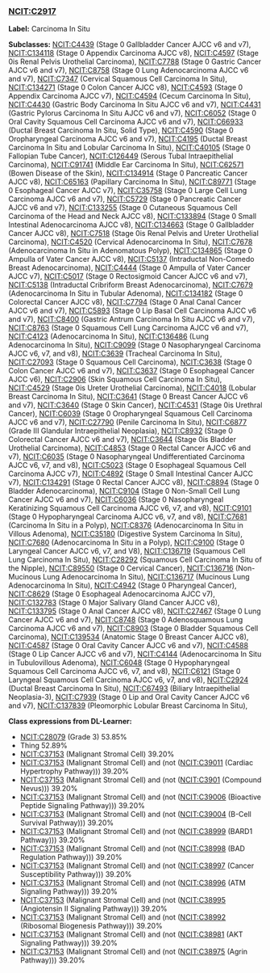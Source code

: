 
### [NCIT:C2917](http://purl.obolibrary.org/obo/NCIT_C2917)
**Label:** Carcinoma In Situ

**Subclasses:** [NCIT:C4439](http://purl.obolibrary.org/obo/NCIT_C4439) (Stage 0 Gallbladder Cancer AJCC v6 and v7), [NCIT:C134118](http://purl.obolibrary.org/obo/NCIT_C134118) (Stage 0 Appendix Carcinoma AJCC v8), [NCIT:C4597](http://purl.obolibrary.org/obo/NCIT_C4597) (Stage 0is Renal Pelvis Urothelial Carcinoma), [NCIT:C7788](http://purl.obolibrary.org/obo/NCIT_C7788) (Stage 0 Gastric Cancer AJCC v6 and v7), [NCIT:C8758](http://purl.obolibrary.org/obo/NCIT_C8758) (Stage 0 Lung Adenocarcinoma AJCC v6 and v7), [NCIT:C7347](http://purl.obolibrary.org/obo/NCIT_C7347) (Cervical Squamous Cell Carcinoma In Situ), [NCIT:C134271](http://purl.obolibrary.org/obo/NCIT_C134271) (Stage 0 Colon Cancer AJCC v8), [NCIT:C4593](http://purl.obolibrary.org/obo/NCIT_C4593) (Stage 0 Appendix Carcinoma AJCC v7), [NCIT:C4594](http://purl.obolibrary.org/obo/NCIT_C4594) (Cecum Carcinoma In Situ), [NCIT:C4430](http://purl.obolibrary.org/obo/NCIT_C4430) (Gastric Body Carcinoma In Situ AJCC v6 and v7), [NCIT:C4431](http://purl.obolibrary.org/obo/NCIT_C4431) (Gastric Pylorus Carcinoma In Situ AJCC v6 and v7), [NCIT:C6052](http://purl.obolibrary.org/obo/NCIT_C6052) (Stage 0 Oral Cavity Squamous Cell Carcinoma AJCC v6 and v7), [NCIT:C66933](http://purl.obolibrary.org/obo/NCIT_C66933) (Ductal Breast Carcinoma In Situ, Solid Type), [NCIT:C4590](http://purl.obolibrary.org/obo/NCIT_C4590) (Stage 0 Oropharyngeal Carcinoma AJCC v6 and v7), [NCIT:C4195](http://purl.obolibrary.org/obo/NCIT_C4195) (Ductal Breast Carcinoma In Situ and Lobular Carcinoma In Situ), [NCIT:C40105](http://purl.obolibrary.org/obo/NCIT_C40105) (Stage 0 Fallopian Tube Cancer), [NCIT:C126449](http://purl.obolibrary.org/obo/NCIT_C126449) (Serous Tubal Intraepithelial Carcinoma), [NCIT:C91741](http://purl.obolibrary.org/obo/NCIT_C91741) (Middle Ear Carcinoma In Situ), [NCIT:C62571](http://purl.obolibrary.org/obo/NCIT_C62571) (Bowen Disease of the Skin), [NCIT:C134914](http://purl.obolibrary.org/obo/NCIT_C134914) (Stage 0 Pancreatic Cancer AJCC v8), [NCIT:C65163](http://purl.obolibrary.org/obo/NCIT_C65163) (Papillary Carcinoma In Situ), [NCIT:C89771](http://purl.obolibrary.org/obo/NCIT_C89771) (Stage 0 Esophageal Cancer AJCC v7), [NCIT:C35758](http://purl.obolibrary.org/obo/NCIT_C35758) (Stage 0 Large Cell Lung Carcinoma AJCC v6 and v7), [NCIT:C5729](http://purl.obolibrary.org/obo/NCIT_C5729) (Stage 0 Pancreatic Cancer AJCC v6 and v7), [NCIT:C133255](http://purl.obolibrary.org/obo/NCIT_C133255) (Stage 0 Cutaneous Squamous Cell Carcinoma of the Head and Neck AJCC v8), [NCIT:C133894](http://purl.obolibrary.org/obo/NCIT_C133894) (Stage 0 Small Intestinal Adenocarcinoma AJCC v8), [NCIT:C134663](http://purl.obolibrary.org/obo/NCIT_C134663) (Stage 0 Gallbladder Cancer AJCC v8), [NCIT:C7518](http://purl.obolibrary.org/obo/NCIT_C7518) (Stage 0is Renal Pelvis and Ureter Urothelial Carcinoma), [NCIT:C4520](http://purl.obolibrary.org/obo/NCIT_C4520) (Cervical Adenocarcinoma In Situ), [NCIT:C7678](http://purl.obolibrary.org/obo/NCIT_C7678) (Adenocarcinoma In Situ in Adenomatous Polyp), [NCIT:C134865](http://purl.obolibrary.org/obo/NCIT_C134865) (Stage 0 Ampulla of Vater Cancer AJCC v8), [NCIT:C5137](http://purl.obolibrary.org/obo/NCIT_C5137) (Intraductal Non-Comedo Breast Adenocarcinoma), [NCIT:C4444](http://purl.obolibrary.org/obo/NCIT_C4444) (Stage 0 Ampulla of Vater Cancer AJCC v7), [NCIT:C5017](http://purl.obolibrary.org/obo/NCIT_C5017) (Stage 0 Rectosigmoid Cancer AJCC v6 and v7), [NCIT:C5138](http://purl.obolibrary.org/obo/NCIT_C5138) (Intraductal Cribriform Breast Adenocarcinoma), [NCIT:C7679](http://purl.obolibrary.org/obo/NCIT_C7679) (Adenocarcinoma In Situ in Tubular Adenoma), [NCIT:C134182](http://purl.obolibrary.org/obo/NCIT_C134182) (Stage 0 Colorectal Cancer AJCC v8), [NCIT:C7794](http://purl.obolibrary.org/obo/NCIT_C7794) (Stage 0 Anal Canal Cancer AJCC v6 and v7), [NCIT:C5893](http://purl.obolibrary.org/obo/NCIT_C5893) (Stage 0 Lip Basal Cell Carcinoma AJCC v6 and v7), [NCIT:C8400](http://purl.obolibrary.org/obo/NCIT_C8400) (Gastric Antrum Carcinoma In Situ AJCC v6 and v7), [NCIT:C8763](http://purl.obolibrary.org/obo/NCIT_C8763) (Stage 0 Squamous Cell Lung Carcinoma AJCC v6 and v7), [NCIT:C4123](http://purl.obolibrary.org/obo/NCIT_C4123) (Adenocarcinoma In Situ), [NCIT:C136486](http://purl.obolibrary.org/obo/NCIT_C136486) (Lung Adenocarcinoma In Situ), [NCIT:C9099](http://purl.obolibrary.org/obo/NCIT_C9099) (Stage 0 Nasopharyngeal Carcinoma AJCC v6, v7, and v8), [NCIT:C3639](http://purl.obolibrary.org/obo/NCIT_C3639) (Tracheal Carcinoma In Situ), [NCIT:C27093](http://purl.obolibrary.org/obo/NCIT_C27093) (Stage 0 Squamous Cell Carcinoma), [NCIT:C3638](http://purl.obolibrary.org/obo/NCIT_C3638) (Stage 0 Colon Cancer AJCC v6 and v7), [NCIT:C3637](http://purl.obolibrary.org/obo/NCIT_C3637) (Stage 0 Esophageal Cancer AJCC v6), [NCIT:C2906](http://purl.obolibrary.org/obo/NCIT_C2906) (Skin Squamous Cell Carcinoma In Situ), [NCIT:C4529](http://purl.obolibrary.org/obo/NCIT_C4529) (Stage 0is Ureter Urothelial Carcinoma), [NCIT:C4018](http://purl.obolibrary.org/obo/NCIT_C4018) (Lobular Breast Carcinoma In Situ), [NCIT:C3641](http://purl.obolibrary.org/obo/NCIT_C3641) (Stage 0 Breast Cancer AJCC v6 and v7), [NCIT:C3640](http://purl.obolibrary.org/obo/NCIT_C3640) (Stage 0 Skin Cancer), [NCIT:C4531](http://purl.obolibrary.org/obo/NCIT_C4531) (Stage 0is Urethral Cancer), [NCIT:C6039](http://purl.obolibrary.org/obo/NCIT_C6039) (Stage 0 Oropharyngeal Squamous Cell Carcinoma AJCC v6 and v7), [NCIT:C27790](http://purl.obolibrary.org/obo/NCIT_C27790) (Penile Carcinoma In Situ), [NCIT:C6877](http://purl.obolibrary.org/obo/NCIT_C6877) (Grade III Glandular Intraepithelial Neoplasia), [NCIT:C8932](http://purl.obolibrary.org/obo/NCIT_C8932) (Stage 0 Colorectal Cancer AJCC v6 and v7), [NCIT:C3644](http://purl.obolibrary.org/obo/NCIT_C3644) (Stage 0is Bladder Urothelial Carcinoma), [NCIT:C4853](http://purl.obolibrary.org/obo/NCIT_C4853) (Stage 0 Rectal Cancer AJCC v6 and v7), [NCIT:C6035](http://purl.obolibrary.org/obo/NCIT_C6035) (Stage 0 Nasopharyngeal Undifferentiated Carcinoma AJCC v6, v7, and v8), [NCIT:C5023](http://purl.obolibrary.org/obo/NCIT_C5023) (Stage 0 Esophageal Squamous Cell Carcinoma AJCC v7), [NCIT:C4892](http://purl.obolibrary.org/obo/NCIT_C4892) (Stage 0 Small Intestinal Cancer AJCC v7), [NCIT:C134291](http://purl.obolibrary.org/obo/NCIT_C134291) (Stage 0 Rectal Cancer AJCC v8), [NCIT:C8894](http://purl.obolibrary.org/obo/NCIT_C8894) (Stage 0 Bladder Adenocarcinoma), [NCIT:C9104](http://purl.obolibrary.org/obo/NCIT_C9104) (Stage 0 Non-Small Cell Lung Cancer AJCC v6 and v7), [NCIT:C6036](http://purl.obolibrary.org/obo/NCIT_C6036) (Stage 0 Nasopharyngeal Keratinizing Squamous Cell Carcinoma AJCC v6, v7, and v8), [NCIT:C9101](http://purl.obolibrary.org/obo/NCIT_C9101) (Stage 0 Hypopharyngeal Carcinoma AJCC v6, v7, and v8), [NCIT:C7681](http://purl.obolibrary.org/obo/NCIT_C7681) (Carcinoma In Situ in a Polyp), [NCIT:C8376](http://purl.obolibrary.org/obo/NCIT_C8376) (Adenocarcinoma In Situ in Villous Adenoma), [NCIT:C35180](http://purl.obolibrary.org/obo/NCIT_C35180) (Digestive System Carcinoma In Situ), [NCIT:C7680](http://purl.obolibrary.org/obo/NCIT_C7680) (Adenocarcinoma In Situ in a Polyp), [NCIT:C9100](http://purl.obolibrary.org/obo/NCIT_C9100) (Stage 0 Laryngeal Cancer AJCC v6, v7, and V8), [NCIT:C136719](http://purl.obolibrary.org/obo/NCIT_C136719) (Squamous Cell Lung Carcinoma In Situ), [NCIT:C28292](http://purl.obolibrary.org/obo/NCIT_C28292) (Squamous Cell Carcinoma In Situ of the Nipple), [NCIT:C89550](http://purl.obolibrary.org/obo/NCIT_C89550) (Stage 0 Cervical Cancer), [NCIT:C136716](http://purl.obolibrary.org/obo/NCIT_C136716) (Non-Mucinous Lung Adenocarcinoma In Situ), [NCIT:C136717](http://purl.obolibrary.org/obo/NCIT_C136717) (Mucinous Lung Adenocarcinoma In Situ), [NCIT:C4942](http://purl.obolibrary.org/obo/NCIT_C4942) (Stage 0 Pharyngeal Cancer), [NCIT:C8629](http://purl.obolibrary.org/obo/NCIT_C8629) (Stage 0 Esophageal Adenocarcinoma AJCC v7), [NCIT:C132783](http://purl.obolibrary.org/obo/NCIT_C132783) (Stage 0 Major Salivary Gland Cancer AJCC v8), [NCIT:C133795](http://purl.obolibrary.org/obo/NCIT_C133795) (Stage 0 Anal Cancer AJCC v8), [NCIT:C27467](http://purl.obolibrary.org/obo/NCIT_C27467) (Stage 0 Lung Cancer AJCC v6 and v7), [NCIT:C8748](http://purl.obolibrary.org/obo/NCIT_C8748) (Stage 0 Adenosquamous Lung Carcinoma AJCC v6 and v7), [NCIT:C8903](http://purl.obolibrary.org/obo/NCIT_C8903) (Stage 0 Bladder Squamous Cell Carcinoma), [NCIT:C139534](http://purl.obolibrary.org/obo/NCIT_C139534) (Anatomic Stage 0 Breast Cancer AJCC v8), [NCIT:C4587](http://purl.obolibrary.org/obo/NCIT_C4587) (Stage 0 Oral Cavity Cancer AJCC v6 and v7), [NCIT:C4588](http://purl.obolibrary.org/obo/NCIT_C4588) (Stage 0 Lip Cancer AJCC v6 and v7), [NCIT:C4144](http://purl.obolibrary.org/obo/NCIT_C4144) (Adenocarcinoma In Situ in Tubulovillous Adenoma), [NCIT:C6048](http://purl.obolibrary.org/obo/NCIT_C6048) (Stage 0 Hypopharyngeal Squamous Cell Carcinoma AJCC v6, v7, and v8), [NCIT:C6121](http://purl.obolibrary.org/obo/NCIT_C6121) (Stage 0 Laryngeal Squamous Cell Carcinoma AJCC v6, v7, and v8), [NCIT:C2924](http://purl.obolibrary.org/obo/NCIT_C2924) (Ductal Breast Carcinoma In Situ), [NCIT:C67493](http://purl.obolibrary.org/obo/NCIT_C67493) (Biliary Intraepithelial Neoplasia-3), [NCIT:C7939](http://purl.obolibrary.org/obo/NCIT_C7939) (Stage 0 Lip and Oral Cavity Cancer AJCC v6 and v7), [NCIT:C137839](http://purl.obolibrary.org/obo/NCIT_C137839) (Pleomorphic Lobular Breast Carcinoma In Situ), 

**Class expressions from DL-Learner:**

- [NCIT:C28079](http://purl.obolibrary.org/obo/NCIT_C28079) (Grade 3) 53.85%
- Thing 52.89%
- [NCIT:C37153](http://purl.obolibrary.org/obo/NCIT_C37153) (Malignant Stromal Cell) 39.20%
- [NCIT:C37153](http://purl.obolibrary.org/obo/NCIT_C37153) (Malignant Stromal Cell) and (not ([NCIT:C39011](http://purl.obolibrary.org/obo/NCIT_C39011) (Cardiac Hypertrophy Pathway))) 39.20%
- [NCIT:C37153](http://purl.obolibrary.org/obo/NCIT_C37153) (Malignant Stromal Cell) and (not ([NCIT:C3901](http://purl.obolibrary.org/obo/NCIT_C3901) (Compound Nevus))) 39.20%
- [NCIT:C37153](http://purl.obolibrary.org/obo/NCIT_C37153) (Malignant Stromal Cell) and (not ([NCIT:C39006](http://purl.obolibrary.org/obo/NCIT_C39006) (Bioactive Peptide Signaling Pathway))) 39.20%
- [NCIT:C37153](http://purl.obolibrary.org/obo/NCIT_C37153) (Malignant Stromal Cell) and (not ([NCIT:C39004](http://purl.obolibrary.org/obo/NCIT_C39004) (B-Cell Survival Pathway))) 39.20%
- [NCIT:C37153](http://purl.obolibrary.org/obo/NCIT_C37153) (Malignant Stromal Cell) and (not ([NCIT:C38999](http://purl.obolibrary.org/obo/NCIT_C38999) (BARD1 Pathway))) 39.20%
- [NCIT:C37153](http://purl.obolibrary.org/obo/NCIT_C37153) (Malignant Stromal Cell) and (not ([NCIT:C38998](http://purl.obolibrary.org/obo/NCIT_C38998) (BAD Regulation Pathway))) 39.20%
- [NCIT:C37153](http://purl.obolibrary.org/obo/NCIT_C37153) (Malignant Stromal Cell) and (not ([NCIT:C38997](http://purl.obolibrary.org/obo/NCIT_C38997) (Cancer Susceptibility Pathway))) 39.20%
- [NCIT:C37153](http://purl.obolibrary.org/obo/NCIT_C37153) (Malignant Stromal Cell) and (not ([NCIT:C38996](http://purl.obolibrary.org/obo/NCIT_C38996) (ATM Signaling Pathway))) 39.20%
- [NCIT:C37153](http://purl.obolibrary.org/obo/NCIT_C37153) (Malignant Stromal Cell) and (not ([NCIT:C38995](http://purl.obolibrary.org/obo/NCIT_C38995) (Angiotensin II Signaling Pathway))) 39.20%
- [NCIT:C37153](http://purl.obolibrary.org/obo/NCIT_C37153) (Malignant Stromal Cell) and (not ([NCIT:C38992](http://purl.obolibrary.org/obo/NCIT_C38992) (Ribosomal Biogenesis Pathway))) 39.20%
- [NCIT:C37153](http://purl.obolibrary.org/obo/NCIT_C37153) (Malignant Stromal Cell) and (not ([NCIT:C38981](http://purl.obolibrary.org/obo/NCIT_C38981) (AKT Signaling Pathway))) 39.20%
- [NCIT:C37153](http://purl.obolibrary.org/obo/NCIT_C37153) (Malignant Stromal Cell) and (not ([NCIT:C38975](http://purl.obolibrary.org/obo/NCIT_C38975) (Agrin Pathway))) 39.20%


